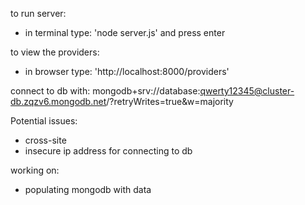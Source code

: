 to run server:

- in terminal type: 'node server.js' and press enter

to view the providers:

- in browser type: 'http://localhost:8000/providers'

connect to db with:
mongodb+srv://database:qwerty12345@cluster-db.zqzv6.mongodb.net/?retryWrites=true&w=majority

Potential issues:

- cross-site
- insecure ip address for connecting to db

working on:

- populating mongodb with data
